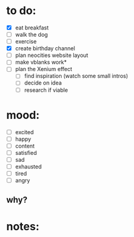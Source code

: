 # to do:
- [x] eat breakfast
- [ ] walk the dog
- [ ] exercise
- [x] create birthday channel
- [ ] plan neocities website layout
- [ ] make vblanks work*
- [ ] plan the Xenium effect
	- [ ] find inspiration (watch some small intros)
	- [ ] decide on idea
	- [ ] research if viable

# mood:
- [ ] excited
- [ ] happy
- [ ] content
- [ ] satisfied
- [ ] sad
- [ ] exhausted
- [ ] tired
- [ ] angry

## why?

# notes:

